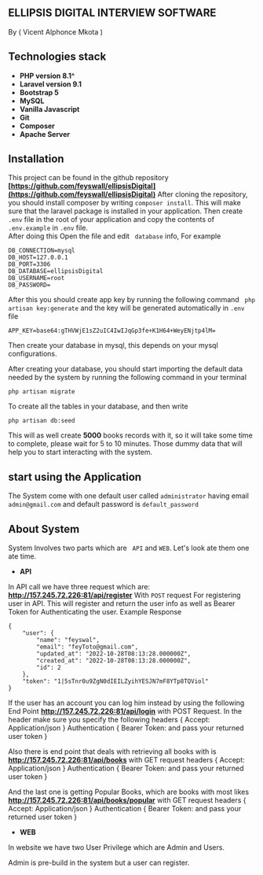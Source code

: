 ##  ELLIPSIS DIGITAL INTERVIEW SOFTWARE


By ( Vicent Alphonce Mkota )

## Technologies stack

- **PHP  version 8.1^**
- **Laravel version 9.1**
- **Bootstrap 5**
- **MySQL**
- **Vanilla Javascript**
- **Git**
- **Composer**
- **Apache Server**

##  Installation
This project can be found in the github repository **[https://github.com/feyswall/ellipsisDigital](https://github.com/feyswall/ellipsisDigital)**
After cloning the repository, you should install composer by writing ``` composer install ```. This will make sure that the laravel package is installed in your
application.
Then create ``` .env ``` file in the root of your application and copy the contents of ``` .env.example ``` in ``` .env ``` file.  
After doing this Open the file and edit ``` database``` info, For example 
```
DB_CONNECTION=mysql
DB_HOST=127.0.0.1
DB_PORT=3306
DB_DATABASE=ellipsisDigital
DB_USERNAME=root
DB_PASSWORD=

```

After this you should create app key by running the following command
``` php artisan key:generate``` and the key will be generated automatically in ``` .env ``` file
```angular2html
APP_KEY=base64:gTHVWjE1sZ2uIC4IwIJqGp3fe+K1H64+WeyENjtp4lM=
```

Then create your database in mysql, this depends on your mysql configurations.

After creating your database, you should start importing the default data needed by the system by running the following
command in your terminal
```angular2html
php artisan migrate
```
To create all the tables in your database, and then write
```angular2html
php artisan db:seed
```
This will as well create **5000** books  records with it, so it will take some
time to complete, please wait for 5 to 10 minutes.
Those dummy data that will help you to start interacting with the system.



## start using the Application
The System come with one default user called ```administrator``` having email ``` admin@gmail.com ```
and default password is ``` default_password ```



## About System
System Involves two parts which are ``` API``` and ``` WEB ```. Let's look ate them one
ate time.

- **API**

In API call we have three request which are:
**http://157.245.72.226:81/api/register** With ``` POST ``` request For registering user in API. This will
register and return the user info as well as Bearer Token for Authenticating the
user. Example Response
```angular2html
{
    "user": {
        "name": "feyswal",
        "email": "feyToto@gmail.com",
        "updated_at": "2022-10-28T08:13:28.000000Z",
        "created_at": "2022-10-28T08:13:28.000000Z",
        "id": 2
    },
    "token": "1|5sTnr0u9ZgN0dIEILZyihYESJN7mF8YTp8TQViol"
}
```

If the user has an account  you can log him instead by using the following End Point
**http://157.245.72.226:81/api/login** with POST Request.
In the header make sure you specify the following
headers { Accept: Application/json }
Authentication { Bearer Token: and pass your returned user token }


Also there is end point that deals with retrieving all books with is
**http://157.245.72.226:81/api/books** with GET request
headers { Accept: Application/json }
Authentication { Bearer Token: and pass your returned user token }


And the last one is getting Popular Books, which are books with most likes
**http://157.245.72.226:81/api/books/popular** with GET request
headers { Accept: Application/json }
Authentication { Bearer Token: and pass your returned user token }


- **WEB**

In website we have two User Privilege which are Admin and Users.

Admin is pre-build in the system but a user can register.
